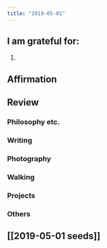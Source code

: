 ```yaml
---
title: "2019-05-01"
---
```

## I am grateful for:
1. 

## Affirmation

## Review
### Philosophy etc.

### Writing

### Photography

### Walking

### Projects

### Others

## [[2019-05-01 seeds]]
